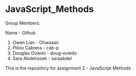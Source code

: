 # JavaScript_Methods

Group Members:

Name - Github

1. Owen Lian - Ohwaaan
2. Plinio Cabrera - cab-p
3. Douglas Oviedo - doug-oviedo
4. Sara Abdelrazek - saraabdel


This is the repository for assignment 2 - JavaScript Methods
